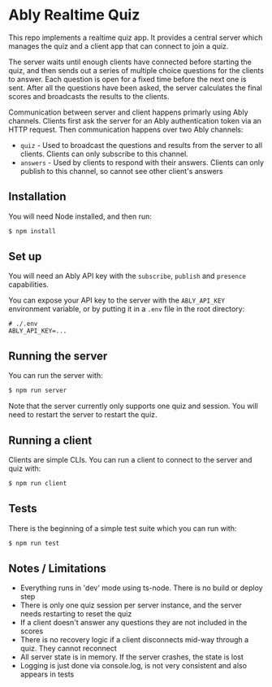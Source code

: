 # Ably Realtime Quiz

This repo implements a realtime quiz app. It provides a central server which manages the quiz and a client app that can connect to join a quiz.

The server waits until enough clients have connected before starting the quiz, and then sends out a series of multiple choice questions for the clients to answer. Each question is open for a fixed time before the next one is sent. After all the questions have been asked, the server calculates the final scores and broadcasts the results to the clients.

Communication between server and client happens primarly using Ably channels. Clients first ask the server for an Ably authentication token via an HTTP request. Then communication happens over two Ably channels:
* `quiz` - Used to broadcast the questions and results from the server to all clients. Clients can only subscribe to this channel.
* `answers` - Used by clients to respond with their answers. Clients can only publish to this channel, so cannot see other client's answers

## Installation

You will need Node installed, and then run:

```bash
$ npm install
```

## Set up

You will need an Ably API key with the `subscribe`, `publish` and `presence` capabilities.

You can expose your API key to the server with the `ABLY_API_KEY` environment variable, or by putting it in a `.env` file in the root directory:

```
# ./.env
ABLY_API_KEY=...
```

## Running the server

You can run the server with:

```sh
$ npm run server
```

Note that the server currently only supports one quiz and session. You will need to restart the server to restart the quiz.

## Running a client

Clients are simple CLIs. You can run a client to connect to the server and quiz with:

```sh
$ npm run client
```

## Tests

There is the beginning of a simple test suite which you can run with:

```sh
$ npm run test
```

## Notes / Limitations

- Everything runs in 'dev' mode using ts-node. There is no build or deploy step
- There is only one quiz session per server instance, and the server needs restarting to reset the quiz
- If a client doesn't answer any questions they are not included in the scores
- There is no recovery logic if a client disconnects mid-way through a quiz. They cannot reconnect
- All server state is in memory. If the server crashes, the state is lost
- Logging is just done via console.log, is not very consistent and also appears in tests
